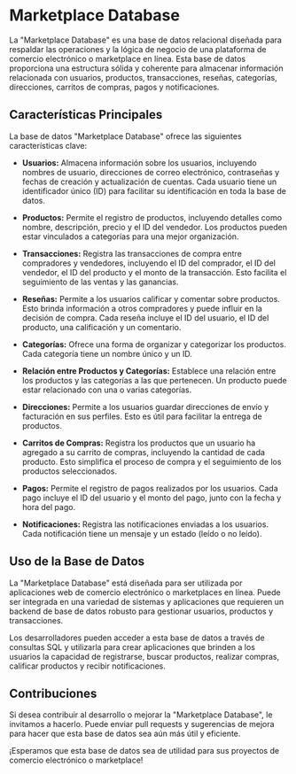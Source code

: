 # Marketplace Database

La "Marketplace Database" es una base de datos relacional diseñada para respaldar las operaciones y la lógica de negocio de una plataforma de comercio electrónico o marketplace en línea. Esta base de datos proporciona una estructura sólida y coherente para almacenar información relacionada con usuarios, productos, transacciones, reseñas, categorías, direcciones, carritos de compras, pagos y notificaciones.

## Características Principales
La base de datos "Marketplace Database" ofrece las siguientes características clave:

- **Usuarios:** Almacena información sobre los usuarios, incluyendo nombres de usuario, direcciones de correo electrónico, contraseñas y fechas de creación y actualización de cuentas. Cada usuario tiene un identificador único (ID) para facilitar su identificación en toda la base de datos.

- **Productos:** Permite el registro de productos, incluyendo detalles como nombre, descripción, precio y el ID del vendedor. Los productos pueden estar vinculados a categorías para una mejor organización.

- **Transacciones:** Registra las transacciones de compra entre compradores y vendedores, incluyendo el ID del comprador, el ID del vendedor, el ID del producto y el monto de la transacción. Esto facilita el seguimiento de las ventas y las ganancias.

- **Reseñas:** Permite a los usuarios calificar y comentar sobre productos. Esto brinda información a otros compradores y puede influir en la decisión de compra. Cada reseña incluye el ID del usuario, el ID del producto, una calificación y un comentario.

- **Categorías:** Ofrece una forma de organizar y categorizar los productos. Cada categoría tiene un nombre único y un ID.

- **Relación entre Productos y Categorías:** Establece una relación entre los productos y las categorías a las que pertenecen. Un producto puede estar relacionado con una o varias categorías.

- **Direcciones:** Permite a los usuarios guardar direcciones de envío y facturación en sus perfiles. Esto es útil para facilitar la entrega de productos.

- **Carritos de Compras:** Registra los productos que un usuario ha agregado a su carrito de compras, incluyendo la cantidad de cada producto. Esto simplifica el proceso de compra y el seguimiento de los productos seleccionados.

- **Pagos:** Permite el registro de pagos realizados por los usuarios. Cada pago incluye el ID del usuario y el monto del pago, junto con la fecha y hora del pago.

- **Notificaciones:** Registra las notificaciones enviadas a los usuarios. Cada notificación tiene un mensaje y un estado (leído o no leído).

## Uso de la Base de Datos
La "Marketplace Database" está diseñada para ser utilizada por aplicaciones web de comercio electrónico o marketplaces en línea. Puede ser integrada en una variedad de sistemas y aplicaciones que requieren un backend de base de datos robusto para gestionar usuarios, productos y transacciones.

Los desarrolladores pueden acceder a esta base de datos a través de consultas SQL y utilizarla para crear aplicaciones que brinden a los usuarios la capacidad de registrarse, buscar productos, realizar compras, calificar productos y recibir notificaciones.

## Contribuciones
Si desea contribuir al desarrollo o mejorar la "Marketplace Database", le invitamos a hacerlo. Puede enviar pull requests y sugerencias de mejora para hacer que esta base de datos sea aún más útil y eficiente.

¡Esperamos que esta base de datos sea de utilidad para sus proyectos de comercio electrónico o marketplace!
